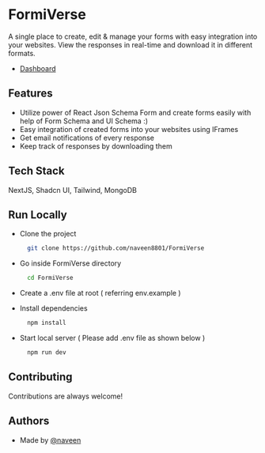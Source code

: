 # FormiVerse

A single place to create, edit & manage your forms with easy integration into your websites. View the responses in real-time and download it in different formats.

- [Dashboard](https://formi-verse.vercel.app//)

<!-- # Quick Demo

<img src="https://github.com/naveen8801/FormiVerse/blob/main/src/assets/dev-todo.gif" alt="gif" width="90%"> -->

## Features

- Utilize power of React Json Schema Form and create forms easily with help of Form Schema and UI Schema :)
- Easy integration of created forms into your websites using IFrames
- Get email notifications of every response
- Keep track of responses by downloading them

## Tech Stack

NextJS, Shadcn UI, Tailwind, MongoDB

## Run Locally

- Clone the project

  ```bash
    git clone https://github.com/naveen8801/FormiVerse
  ```

- Go inside FormiVerse directory

  ```bash
    cd FormiVerse
  ```

- Create a .env file at root ( referring env.example )

- Install dependencies

  ```bash
    npm install
  ```

- Start local server ( Please add .env file as shown below )

  ```bash
    npm run dev
  ```

## Contributing

Contributions are always welcome!

## Authors

- Made by [@naveen](https://www.github.com/naveen8801)
